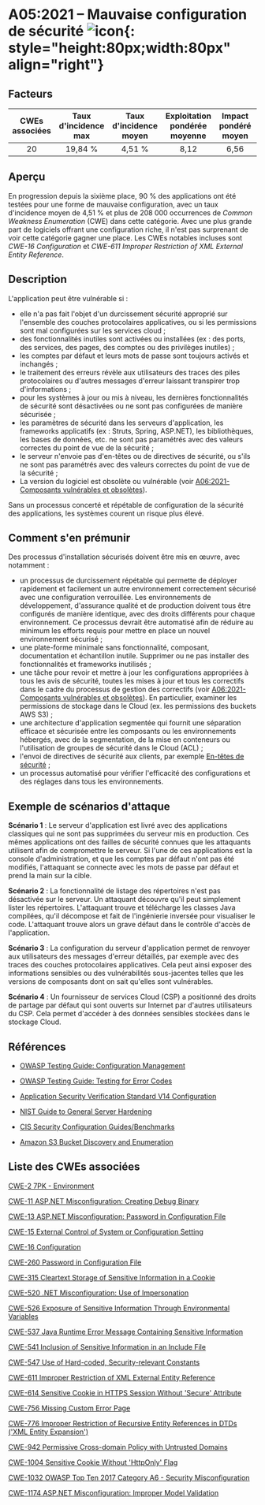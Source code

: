 # A05:2021 – Mauvaise configuration de sécurité    ![icon](assets/TOP_10_Icons_Final_Security_Misconfiguration.png){: style="height:80px;width:80px" align="right"}

## Facteurs

| CWEs associées | Taux d'incidence max | Taux d'incidence moyen | Exploitation pondérée moyenne | Impact pondéré moyen | Couverture max | Couverture moyenne | Nombre total d'occurrences | Nombre total de CVEs |
|:--------------:|:--------------------:|:----------------------:|:-----------------------------:|:--------------------:|:--------------:|:------------------:|:--------------------------:|:--------------------:|
|       20       |       19,84 %        |         4,51 %         |             8,12              |         6,56         |    89,58 %     |      44,84 %       |          208 387           |         789          |

## Aperçu

En progression depuis la sixième place, 90&nbsp;% des applications ont été testées pour une forme de mauvaise configuration, avec un taux d'incidence moyen de 4,51&nbsp;% et plus de 208&nbsp;000 occurrences de *Common Weakness Enumeration* (CWE) dans cette catégorie. Avec une plus grande part de logiciels offrant une configuration riche, il n'est pas surprenant de voir cette catégorie gagner une place. Les CWEs notables incluses sont *CWE-16 Configuration* et *CWE-611 Improper Restriction of XML External Entity Reference*.

## Description 

L'application peut être vulnérable si :

-   elle n'a pas fait l'objet d'un durcissement sécurité approprié sur l'ensemble des couches protocolaires applicatives, ou si les permissions sont mal configurées sur les services cloud ;
-   des fonctionnalités inutiles sont activées ou installées (ex : des ports, des services, des pages, des comptes ou des privilèges inutiles) ;
-   les comptes par défaut et leurs mots de passe sont toujours activés et inchangés ;
-   le traitement des erreurs révèle aux utilisateurs des traces des piles protocolaires ou d'autres messages d'erreur laissant transpirer trop d'informations ;
-   pour les systèmes à jour ou mis à niveau, les dernières fonctionnalités de sécurité sont désactivées ou ne sont pas configurées de manière sécurisée ;
-   les paramètres de sécurité dans les serveurs d'application, les frameworks applicatifs (ex : Struts, Spring, ASP.NET), les bibliothèques, les bases de données, etc. ne sont pas paramétrés avec des valeurs correctes du point de vue de la sécurité ;
-   le serveur n'envoie pas d'en-têtes ou de directives de sécurité, ou s'ils ne sont pas paramétrés avec des valeurs correctes du point de vue de la sécurité ;
-   La version du logiciel est obsolète ou vulnérable (voir [A06:2021-Composants vulnérables et obsolètes](A06_2021-Vulnerable_and_Outdated_Components.md)).

Sans un processus concerté et répétable de configuration de la sécurité des applications, les systèmes courent un risque plus élevé.

## Comment s'en prémunir

Des processus d'installation sécurisés doivent être mis en œuvre, avec notamment :

- un processus de durcissement répétable qui permette de déployer rapidement et facilement un autre environnement correctement sécurisé avec une configuration verrouillée. Les environnements de développement, d'assurance qualité et de production doivent tous être configurés de manière identique, avec des droits différents pour chaque environnement. Ce processus devrait être automatisé afin de réduire au minimum les efforts requis pour mettre en place un nouvel environnement sécurisé ;
- une plate-forme minimale sans fonctionnalité, composant, documentation et échantillon inutile. Supprimer ou ne pas installer des fonctionnalités et frameworks inutilisés ;
- une tâche pour revoir et mettre à jour les configurations appropriées à tous les avis de sécurité, toutes les mises à jour et tous les correctifs dans le cadre du processus de gestion des correctifs (voir [A06:2021-Composants vulnérables et obsolètes](A06_2021-Vulnerable_and_Outdated_Components.md)). En particulier, examiner les permissions de stockage dans le Cloud (ex. les permissions des buckets AWS S3) ;
- une architecture d'application segmentée qui fournit une séparation efficace et sécurisée entre les composants ou les environnements hébergés, avec de la segmentation, de la mise en conteneurs ou l'utilisation de groupes de sécurité dans le Cloud (ACL) ;
- l'envoi de directives de sécurité aux clients, par exemple [En-têtes de sécurité](https://www.owasp.org/index.php/OWASP_Secure_Headers_Project) ;
- un processus automatisé pour vérifier l'efficacité des configurations et des réglages dans tous les environnements.

## Exemple de scénarios d'attaque

**Scénario 1** : Le serveur d'application est livré avec des applications classiques qui ne sont pas supprimées du serveur mis en production. Ces mêmes applications ont des failles de sécurité connues que les attaquants utilisent afin de compromettre le serveur. Si l'une de ces applications est la console d'administration, et que les comptes par défaut n'ont pas été modifiés, l'attaquant se connecte avec les mots de passe par défaut et prend la main sur la cible.

**Scénario 2** : La fonctionnalité de listage des répertoires n'est pas désactivée sur le serveur. Un attaquant découvre qu'il peut simplement lister les répertoires. L'attaquant trouve et télécharge les classes Java compilées, qu'il décompose et fait de l'ingénierie inversée pour visualiser le code. L'attaquant trouve alors un grave défaut dans le contrôle d'accès de l'application.

**Scénario 3** : La configuration du serveur d'application permet de renvoyer aux utilisateurs des messages d'erreur détaillés, par exemple avec des traces des couches protocolaires applicatives. Cela peut ainsi exposer des informations sensibles ou des vulnérabilités sous-jacentes telles que les versions de composants dont on sait qu'elles sont vulnérables.

**Scénario 4** : Un fournisseur de services Cloud (CSP) a positionné des droits de partage par défaut qui sont ouverts sur Internet par d'autres utilisateurs du CSP. Cela permet d'accéder à des données sensibles stockées dans le stockage Cloud.

## Références

-   [OWASP Testing Guide: Configuration
    Management](https://owasp.org/www-project-web-security-testing-guide/latest/4-Web_Application_Security_Testing/02-Configuration_and_Deployment_Management_Testing/README)

-   [OWASP Testing Guide: Testing for Error Codes](https://owasp.org/www-project-web-security-testing-guide/stable/4-Web_Application_Security_Testing/08-Testing_for_Error_Handling/01-Testing_For_Improper_Error_Handling)

-   [Application Security Verification Standard V14 Configuration](https://github.com/OWASP/ASVS/blob/master/4.0/en/0x22-V14-Config.md)

-   [NIST Guide to General Server
    Hardening](https://csrc.nist.gov/publications/detail/sp/800-123/final)

-   [CIS Security Configuration
    Guides/Benchmarks](https://www.cisecurity.org/cis-benchmarks/)

-   [Amazon S3 Bucket Discovery and
    Enumeration](https://blog.websecurify.com/2017/10/aws-s3-bucket-discovery.html)

## Liste des CWEs associées

[CWE-2 7PK - Environment](https://cwe.mitre.org/data/definitions/2.html)

[CWE-11 ASP.NET Misconfiguration: Creating Debug Binary](https://cwe.mitre.org/data/definitions/11.html)

[CWE-13 ASP.NET Misconfiguration: Password in Configuration File](https://cwe.mitre.org/data/definitions/13.html)

[CWE-15 External Control of System or Configuration Setting](https://cwe.mitre.org/data/definitions/15.html)

[CWE-16 Configuration](https://cwe.mitre.org/data/definitions/16.html)

[CWE-260 Password in Configuration File](https://cwe.mitre.org/data/definitions/260.html)

[CWE-315 Cleartext Storage of Sensitive Information in a Cookie](https://cwe.mitre.org/data/definitions/315.html)

[CWE-520 .NET Misconfiguration: Use of Impersonation](https://cwe.mitre.org/data/definitions/520.html)

[CWE-526 Exposure of Sensitive Information Through Environmental Variables](https://cwe.mitre.org/data/definitions/526.html)

[CWE-537 Java Runtime Error Message Containing Sensitive Information](https://cwe.mitre.org/data/definitions/537.html)

[CWE-541 Inclusion of Sensitive Information in an Include File](https://cwe.mitre.org/data/definitions/541.html)

[CWE-547 Use of Hard-coded, Security-relevant Constants](https://cwe.mitre.org/data/definitions/547.html)

[CWE-611 Improper Restriction of XML External Entity Reference](https://cwe.mitre.org/data/definitions/611.html)

[CWE-614 Sensitive Cookie in HTTPS Session Without 'Secure' Attribute](https://cwe.mitre.org/data/definitions/614.html)

[CWE-756 Missing Custom Error Page](https://cwe.mitre.org/data/definitions/756.html)

[CWE-776 Improper Restriction of Recursive Entity References in DTDs ('XML Entity Expansion')](https://cwe.mitre.org/data/definitions/776.html)

[CWE-942 Permissive Cross-domain Policy with Untrusted Domains](https://cwe.mitre.org/data/definitions/942.html)

[CWE-1004 Sensitive Cookie Without 'HttpOnly' Flag](https://cwe.mitre.org/data/definitions/1004.html)

[CWE-1032 OWASP Top Ten 2017 Category A6 - Security Misconfiguration](https://cwe.mitre.org/data/definitions/1032.html)

[CWE-1174 ASP.NET Misconfiguration: Improper Model Validation](https://cwe.mitre.org/data/definitions/1174.html)
